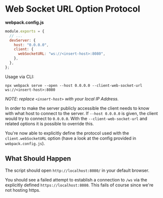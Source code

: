 # Web Socket URL Option Protocol

**webpack.config.js**

```js
module.exports = {
  // ...
  devServer: {
    host: "0.0.0.0",
    client: {
      webSocketURL: "ws://<insert-host>:8080",
    },
  },
};
```

Usage via CLI:

```console
npx webpack serve --open --host 0.0.0.0 --client-web-socket-url ws://<insert-host>:8080
```

_NOTE: replace `<insert-host>` with your local IP Address._

In order to make the server publicly accessible the client needs to know with
what host to connect to the server. If `--host 0.0.0.0` is given, the client
would try to connect to `0.0.0.0`. With the `--client-web-socket-url` and related options it is possible to
override this.

You're now able to explicitly define the protocol used with the `client.webSocketURL` option
(have a look at the config provided in `webpack.config.js`).

## What Should Happen

The script should open `http://localhost:8080/` in your default browser.

You should see a failed attempt to establish a connection to `/ws`
via the explicitly defined `https://localhost:8080`. This fails of course since
we're not hosting https.
